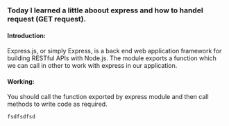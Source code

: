 
### Today I learned a little aboout express and how to handel request (GET request).
#### Introduction:
Express.js, or simply Express, is a back end web application framework for building RESTful APIs with Node.js. The module exports a function which we can call in other to work with express in our application.

#### Working:
You should call the function exported by express module and then call methods to write code as required. 

` fsdfsdfsd `
